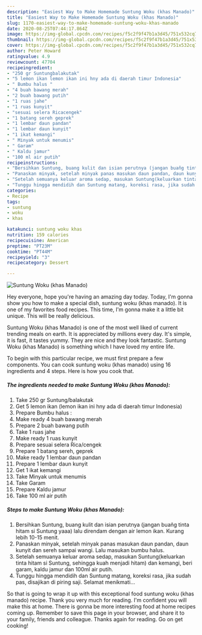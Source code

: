 ```yaml
---
description: "Easiest Way to Make Homemade Suntung Woku (khas Manado)"
title: "Easiest Way to Make Homemade Suntung Woku (khas Manado)"
slug: 1170-easiest-way-to-make-homemade-suntung-woku-khas-manado
date: 2020-08-25T07:44:17.864Z
image: https://img-global.cpcdn.com/recipes/f5c2f9f47b1a3d45/751x532cq70/suntung-woku-khas-manado-foto-resep-utama.jpg
thumbnail: https://img-global.cpcdn.com/recipes/f5c2f9f47b1a3d45/751x532cq70/suntung-woku-khas-manado-foto-resep-utama.jpg
cover: https://img-global.cpcdn.com/recipes/f5c2f9f47b1a3d45/751x532cq70/suntung-woku-khas-manado-foto-resep-utama.jpg
author: Peter Howard
ratingvalue: 4.9
reviewcount: 47704
recipeingredient:
- "250 gr Suntungbalakutak"
- "5 lemon ikan lemon ikan ini hny ada di daerah timur Indonesia"
- " Bumbu halus "
- "4 buah bawang merah"
- "2 buah bawang putih"
- "1 ruas jahe"
- "1 ruas kunyit"
- "sesuai selera Ricacengek"
- "1 batang sereh geprek"
- "1 lembar daun pandan"
- "1 lembar daun kunyit"
- "1 ikat kemangi"
- " Minyak untuk menumis"
- " Garam"
- " Kaldu jamur"
- "100 ml air putih"
recipeinstructions:
- "Bersihkan Suntung, buang kulit dan isian perutnya (jangan buañg tinta hitam si Suntung yaaa) lalu direndam dengan air lemon ikan. Kurang lebih 10-15 menit."
- "Panaskan minyak, setelah minyak panas masukan daun pandan, daun kunyit dan sereh sampai wangi. Lalu masukan bumbu halus."
- "Setelah semuanya keluar aroma sedap, masukan Suntung(keluarkan tinta hitam si Suntung, sehingga kuah menjadi hitam) dan kemangi, beri garam, kaldu jamur dan 100ml air putih."
- "Tunggu hingga mendidih dan Suntung matang, koreksi rasa, jika sudah pas, disajikan di piring saji. Selamat menikmati..."
categories:
- Recipe
tags:
- suntung
- woku
- khas

katakunci: suntung woku khas 
nutrition: 159 calories
recipecuisine: American
preptime: "PT23M"
cooktime: "PT44M"
recipeyield: "3"
recipecategory: Dessert

---
```



![Suntung Woku (khas Manado)](https://img-global.cpcdn.com/recipes/f5c2f9f47b1a3d45/751x532cq70/suntung-woku-khas-manado-foto-resep-utama.jpg)

Hey everyone, hope you're having an amazing day today. Today, I'm gonna show you how to make a special dish, suntung woku (khas manado). It is one of my favorites food recipes. This time, I'm gonna make it a little bit unique. This will be really delicious.

Suntung Woku (khas Manado) is one of the most well liked of current trending meals on earth. It is appreciated by millions every day. It's simple, it is fast, it tastes yummy. They are nice and they look fantastic. Suntung Woku (khas Manado) is something which I have loved my entire life.




To begin with this particular recipe, we must first prepare a few components. You can cook suntung woku (khas manado) using 16 ingredients and 4 steps. Here is how you cook that.

<!--inarticleads1-->

##### The ingredients needed to make Suntung Woku (khas Manado):

1. Take 250 gr Suntung/balakutak
1. Get 5 lemon ikan (lemon ikan ini hny ada di daerah timur Indonesia)
1. Prepare  Bumbu halus :
1. Make ready 4 buah bawang merah
1. Prepare 2 buah bawang putih
1. Take 1 ruas jahe
1. Make ready 1 ruas kunyit
1. Prepare sesuai selera Rica/cengek
1. Prepare 1 batang sereh, geprek
1. Make ready 1 lembar daun pandan
1. Prepare 1 lembar daun kunyit
1. Get 1 ikat kemangi
1. Take  Minyak untuk menumis
1. Take  Garam
1. Prepare  Kaldu jamur
1. Take 100 ml air putih




<!--inarticleads2-->

##### Steps to make Suntung Woku (khas Manado):

1. Bersihkan Suntung, buang kulit dan isian perutnya (jangan buañg tinta hitam si Suntung yaaa) lalu direndam dengan air lemon ikan. Kurang lebih 10-15 menit.
1. Panaskan minyak, setelah minyak panas masukan daun pandan, daun kunyit dan sereh sampai wangi. Lalu masukan bumbu halus.
1. Setelah semuanya keluar aroma sedap, masukan Suntung(keluarkan tinta hitam si Suntung, sehingga kuah menjadi hitam) dan kemangi, beri garam, kaldu jamur dan 100ml air putih.
1. Tunggu hingga mendidih dan Suntung matang, koreksi rasa, jika sudah pas, disajikan di piring saji. Selamat menikmati...




So that is going to wrap it up with this exceptional food suntung woku (khas manado) recipe. Thank you very much for reading. I'm confident you will make this at home. There is gonna be more interesting food at home recipes coming up. Remember to save this page in your browser, and share it to your family, friends and colleague. Thanks again for reading. Go on get cooking!

